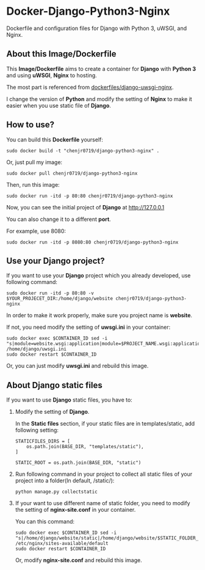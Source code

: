 # Docker-Django-Python3-Nginx

Dockerfile and configuration files for Django with Python 3, uWSGI, and Nginx.

## About this Image/Dockerfile

This **Image/Dockerfile** aims to create a container for **Django** with **Python 3** and using **uWSGI**, **Nginx** to hosting.

The most part is referenced from [dockerfiles/django-uwsgi-nginx](https://github.com/dockerfiles/django-uwsgi-nginx).

I change the version of **Python** and modify the setting of **Nginx** to make it easier when you use static file of **Django**.

## How to use?

You can build this **Dockerfile** yourself:

```
sudo docker build -t "chenjr0719/django-python3-nginx" .
```

Or, just pull my image:

```
sudo docker pull chenjr0719/django-python3-nginx
```

Then, run this image:

```
sudo docker run -itd -p 80:80 chenjr0719/django-python3-nginx
```

Now, you can see the initial project of **Django** at http://127.0.0.1

You can also change it to a different **port**.

For example, use 8080:

```
sudo docker run -itd -p 8080:80 chenjr0719/django-python3-nginx
```

## Use your Django project?

If you want to use your **Django** project which you already developed, use following command:

```
sudo docker run -itd -p 80:80 -v $YOUR_PROJECET_DIR:/home/django/website chenjr0719/django-python3-nginx
```

In order to make it work properly, make sure you project name is **website**.

If not, you need modify the setting of **uwsgi.ini** in your container:

```
sudo docker exec $CONTAINER_ID sed -i "s|module=website.wsgi:application|module=$PROJECT_NAME.wsgi:application|g" /home/django/uwsgi.ini
sudo docker restart $CONTAINER_ID
```

Or, you can just modify **uwsgi.ini** and rebuild this image.

## About Django static files

If you want to use **Django** static files, you have to:

1. Modify the setting of **Django**.

   In the **Static files** section, if your static files are in templates/static, add following setting:

   ```
   STATICFILES_DIRS = [
       os.path.join(BASE_DIR, "templates/static"),
   ]

   STATIC_ROOT = os.path.join(BASE_DIR, "static")
   ```

2. Run following command in your project to collect all static files of your project into a folder(In default, /static/):

   ```
   python manage.py collectstatic
   ```

3. If your want to use different name of static folder, you need to modify the setting of **nginx-site.conf** in your container.

   You can this command:

   ```
   sudo docker exec $CONTAINER_ID sed -i "s|/home/django/website/static|/home/django/website/$STATIC_FOLDER_NAME|g" /etc/nginx/sites-available/default
   sudo docker restart $CONTAINER_ID
   ```

    Or, modify **nginx-site.conf** and rebuild this image.
